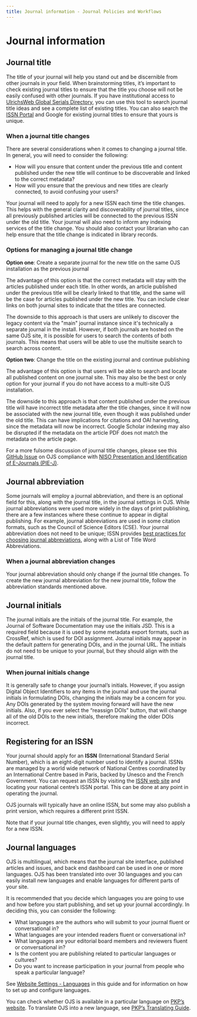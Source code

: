 ```yaml
---
title: Journal information - Journal Policies and Workflows
---
```


# Journal information

## Journal title

The title of your journal will help you stand out and be discernible from other journals in your field. When brainstorming titles, it’s important to check existing journal titles to ensure that the title you choose will not be easily confused with other journals. If you have institutional access to [UlrichsWeb Global Serials Directory](http://ulrichsweb.serialssolutions.com/login), you can use this tool to search journal title ideas and see a complete list of existing titles. You can also search the [ISSN Portal](https://portal.issn.org/) and Google for existing journal titles to ensure that yours is unique.

### When a journal title changes

There are several considerations when it comes to changing a journal title. In general, you will need to consider the following:

* How will you ensure that content under the previous title and content published under the new title will continue to be discoverable and linked to the correct metadata?
* How will you ensure that the previous and new titles are clearly connected, to avoid confusing your users?

Your journal will need to apply for a new ISSN each time the title changes. This helps with the general clarity and discoverability of journal titles, since all previously published articles will be connected to the previous ISSN under the old title. Your journal will also need to inform any indexing services of the title change. You should also contact your librarian who can help ensure that the title change is indicated in library records.

### Options for managing a journal title change

**Option one**: Create a separate journal for the new title on the same OJS installation as the previous journal

The advantage of this option is that the correct metadata will stay with the articles published under each title. In other words, an article published under the previous title will be clearly linked to that title, and the same will be the case for articles published under the new title. You can include clear links on both journal sites to indicate that the titles are connected.

The downside to this approach is that users are unlikely to discover the legacy content via the "main" journal instance since it's technically a separate journal in the install. However, if both journals are hosted on the same OJS site, it is possible for users to search the contents of both journals. This means that users will be able to use the multisite search to search across content.

**Option two**: Change the title on the existing journal and continue publishing

The advantage of this option is that users will be able to search and locate all published content on one journal site. This may also be the best or only option for your journal if you do not have access to a multi-site OJS installation.

The downside to this approach is that content published under the previous title will have incorrect title metadata after the title changes, since it will now be associated with the new journal title, even though it was published under the old title. This can have implications for citations and OAI harvesting, since the metadata will now be incorrect. Google Scholar indexing may also be disrupted if the metadata on the article PDF does not match the metadata on the article page.

For a more fulsome discussion of journal title changes, please see this [GitHub Issue](https://github.com/pkp/pkp-lib/issues/2505) on OJS compliance with [NISO Presentation and Identification of E-Journals (PIE-J)](http://www.niso.org/workrooms/piej).

## Journal abbreviation

Some journals will employ a journal abbreviation, and there is an optional field for this, along with the journal title, in the journal settings in OJS. While journal abbreviations were used more widely in the days of print publishing, there are a few instances where these continue to appear in digital publishing. For example, journal abbreviations are used in some citation formats, such as the Council of Science Editors (CSE). Your journal abbreviation does not need to be unique; ISSN provides [best practices for choosing journal abbreviations](https://www.issn.org/services/online-services/access-to-the-ltwa/), along with a List of Title Word Abbreviations.

### When a journal abbreviation changes

Your journal abbreviation should only change if the journal title changes. To create the new journal abbreviation for the new journal title, follow the abbreviation standards mentioned above.

## Journal initials

The journal initials are the initials of the journal title. For example, the Journal of Software Documentation may use the initials JSD. This is a required field because it is used by some metadata export formats, such as CrossRef, which is used for DOI assignment. Journal initials may appear in the default pattern for generating DOIs, and in the journal URL. The initials do not need to be unique to your journal, but they should align with the journal title.

### When journal initials change

It is generally safe to change your journal’s initials. However, if you assign Digital Object Identifiers to any items in the journal and use the journal initials in formulating DOIs, changing the initials may be a concern for you. Any DOIs generated by the system moving forward will have the new initials. Also, if you ever select the “reassign DOIs” button, that will change all of the old DOIs to the new initials, therefore making the older DOIs incorrect.

## Registering for an ISSN

Your journal should apply for an **ISSN** (International Standard Serial Number), which is an eight-digit number used to identify a journal. ISSNs are managed by a world wide network of National Centres coordinated by an International Centre based in Paris, backed by Unesco and the French Government. You can request an ISSN by visiting the [ISSN web site](http://www.issn.org/) and locating your national centre’s ISSN portal. This can be done at any point in operating the journal.

OJS journals will typically have an online ISSN, but some may also publish a print version, which requires a different print ISSN.

Note that if your journal title changes, even slightly, you will need to apply for a new ISSN.

## Journal languages

OJS is multilingual, which means that the journal site interface, published articles and issues, and back end dashboard can be used in one or more languages. OJS has been translated into over 30 languages and you can easily install new languages and enable languages for different parts of your site.

It is recommended that you decide which languages you are going to use and how before you start publishing, and set up your journal accordingly. In deciding this, you can consider the following:

* What languages are the authors who will submit to your journal fluent or conversational in?
* What languages are your intended readers fluent or conversational in?
* What languages are your editorial board members and reviewers fluent or conversational in?
* Is the content you are publishing related to particular languages or cultures?
* Do you want to increase participation in your journal from people who speak a particular language?

See [Website Settings - Languages](https://docs.pkp.sfu.ca/learning-ojs/en/settings-website#languages) in this guide and for information on how to set up and configure languages.

You can check whether OJS is available in a particular language on [PKP’s website](https://pkp.sfu.ca/contributors/translation/#ojs-languages). To translate OJS into a new language, see [PKP’s Translating Guide](https://docs.pkp.sfu.ca/translating-guide/en/).
